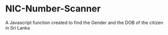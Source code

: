 # NIC-Number-Scanner
A Javascript function created to find the Gender and the DOB of the citizen in Sri Lanka
